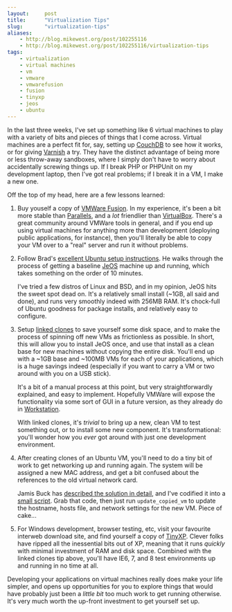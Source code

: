 ```yaml
---
layout:     post
title:      "Virtualization Tips"
slug:       "virtualization-tips"
aliases:
    - http://blog.mikewest.org/post/102255116
    - http://blog.mikewest.org/post/102255116/virtualization-tips
tags: 
    - virtualization
    - virtual machines
    - vm
    - vmware
    - vmwarefusion
    - fusion
    - tinyxp
    - jeos
    - ubuntu
---
```

In the last three weeks, I've set up something like 6 virtual machines to play with a variety of bits and pieces of things that I come across.  Virtual machines are a perfect fit for, say, setting up [CouchDB][] to see how it works, or for giving [Varnish][] a try.  They have the distinct advantage of being more or less throw-away sandboxes, where I simply don't have to worry about accidentally screwing things up.  If I break PHP or PHPUnit on my development laptop, then I've got real problems; if I break it in a VM, I make a new one.

[CouchDB]: http://couchdb.apache.org/
[Varnish]: http://varnish.projects.linpro.no/

Off the top of my head, here are a few lessons learned:

1.  Buy youself a copy of [VMWare Fusion][].  In my experience, it's been a
    bit more stable than [Parallels][], and a _lot_ friendlier than
    [VirtualBox][].  There's a great community around VMWare tools in general,
    and if you end up using virtual machines for anything more than
    development (deploying public applications, for instance), then you'll
    literally be able to copy your VM over to a "real" server and run it
    without problems.

[VMWare Fusion]: http://vmware.com/products/fusion/
[Parallels]: http://www.parallels.com/
[VirtualBox]: http://www.virtualbox.org/

2.  Follow Brad's [excellent Ubuntu setup instructions][intranation].  He
    walks through the process of getting a baseline [JeOS][] machine up and
    running, which takes something on the order of 10 minutes.
    
    I've tried a few distros of Linux and BSD, and in my opinion, JeOS hits
    the sweet spot dead on.  It's a relatively small install (~1GB, all said
    and done), and runs very smoothly indeed with 256MB RAM.  It's chock-full 
    of Ubuntu goodness for package installs, and relatively easy to configure.

[intranation]: http://intranation.com/entries/2009/03/development-virtual-machines-os-x-using-vmware-and/ "Brad Wright: 'Development Virtual Machines on OS X using VMWare and Ubuntu'"
[JeOS]: http://www.ubuntu.com/products/whatisubuntu/serveredition/jeos

3.  Setup [linked clones][] to save yourself some disk space, and to make the
    process of spinning off new VMs as frictionless as possible.  In short,
    this will allow you to install JeOS once, and use that install as a clean 
    base for new machines without copying the entire disk.  You'll end up with
    a ~1GB base and ~100MB VMs for each of your applications, which is a huge
    savings indeed (especially if you want to carry a VM or two around with
    you on a USB stick).
    
    It's a bit of a manual process at this point, but very straightforwardly
    explained, and easy to implement.  Hopefully VMWare will expose the
    functionality via some sort of GUI in a future version, as they already do
    in [Workstation][].
    
    With linked clones, it's _trivial_ to bring up a new, clean VM to test
    something out, or to install some new component.  It's transformational:
    you'll wonder how you _ever_ got around with just one development
    environment.
    
[linked clones]: http://communities.vmware.com/docs/DOC-5611
[workstation]: http://www.vmware.com/products/ws/

4.  After creating clones of an Ubuntu VM, you'll need to do a tiny bit of
    work to get networking up and running again.  The system will be assigned
    a new MAC address, and get a bit confused about the references to the old
    virtual network card.
    
    Jamis Buck has [described the solution in detail][buck], and I've codified
    it into a [small script][].  Grab that code, then just run
    `update_copied_vm` to update the hostname, hosts file, and network
    settings for the new VM.  Piece of cake...
    
[buck]: http://weblog.jamisbuck.org/2008/8/15/cloning-ubuntu-hardy-image-in-vmware-fusion "Jamis Buck: 'Cloning Ubuntu Hardy image in VMWare Fusion'"
[small script]: http://github.com/mikewest/homedir/blob/master/bin/update_copied_vm

5.  For Windows development, browser testing, etc, visit your favourite
    interweb download site, and find yourself a copy of [TinyXP][].  Clever
    folks have ripped all the inessential bits out of XP, meaning that it runs
     _quickly_ with minimal investment of RAM and disk space.  Combined with
     the linked clones tip above, you'll have IE6, 7, and 8 test environments
    up and running in no time at all.
    
[TinyXP]: http://en.wikipedia.org/wiki/TinyXP

Developing your applications on virtual machines really does make your life simpler, and opens up opportunities for you to explore things that would have probably just been a _little bit_ too much work to get running otherwise.  It's very much worth the up-front investment to get yourself set up.
